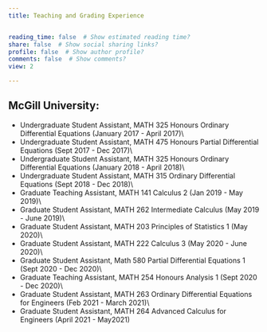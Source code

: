 ```yaml
---
title: Teaching and Grading Experience


reading_time: false  # Show estimated reading time?
share: false  # Show social sharing links?
profile: false  # Show author profile?
comments: false  # Show comments?
view: 2

---
```


## McGill University:
- Undergraduate Student Assistant, MATH 325 Honours Ordinary Differential Equations (January 2017 - April 2017)\
- Undergraduate Student Assistant, MATH 475 Honours Partial Differential Equations (Sept 2017 - Dec 2017)\
- Undergraduate Student Assistant, MATH 325 Honours Ordinary Differential Equations (January 2018 - April 2018)\
- Undergraduate Student Assistant, MATH 315 Ordinary Differential Equations (Sept 2018 - Dec 2018)\
- Graduate Teaching Assistant, MATH 141 Calculus 2 (Jan 2019 - May 2019)\
- Graduate Student Assistant, MATH 262 Intermediate Calculus (May 2019  - June 2019)\
- Graduate Student Assistant, MATH 203 Principles of Statistics 1 (May 2020)\
- Graduate Student Assistant, MATH 222 Calculus 3 (May 2020 - June 2020)\
- Graduate Student Assistant, Math 580 Partial Differential Equations 1 (Sept 2020 - Dec 2020)\
- Graduate Teaching Assistant, MATH 254 Honours Analysis 1 (Sept 2020 - Dec 2020)\
- Graduate Student Assistant, MATH 263 Ordinary Differential Equations for Engineers (Feb 2021 - March 2021)\
- Graduate Student Assistant, MATH 264 Advanced Calculus for Engineers (April 2021 - May2021)
